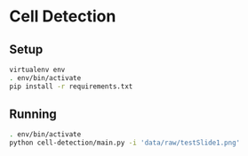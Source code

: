 # Cell Detection

## Setup
```bash
virtualenv env
. env/bin/activate
pip install -r requirements.txt
```

## Running
```bash
. env/bin/activate
python cell-detection/main.py -i 'data/raw/testSlide1.png'
```